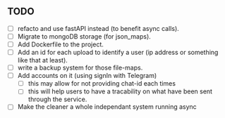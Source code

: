 ## TODO

- [ ] refacto and use fastAPI instead (to benefit async calls).
- [ ] Migrate to mongoDB storage (for json_maps).
- [ ] Add Dockerfile to the project.
- [ ] Add an id for each upload to identify a user (ip address or something like that at least).
- [ ] write a backup system for those file-maps.
- [ ] Add accounts on it (using signIn with Telegram)
    - [ ] this may allow for not providing chat-id each times
    - [ ] this will help users to have a tracability on what have been sent through the service.
- [ ] Make the cleaner a whole independant system running async
